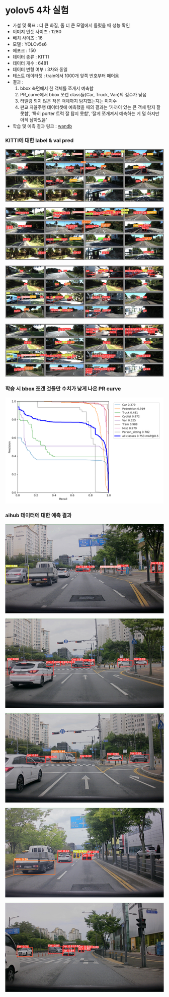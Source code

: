 # yolov5 4차 실험

- 가설 및 목표 : 더 큰 화질, 좀 더 큰 모델에서 돌렸을 때 성능 확인
- 이미지 인풋 사이즈 : 1280
- 배치 사이즈 : 16
- 모델 : YOLOv5s6
- 에포크 : 150
- 데이터 종류 : KITTI
- 데이터 개수 : 6481
- 데이터 변형 여부 : 3차와 동일
- 테스트 데이터셋 : train에서 1000개 앞쪽 번호부터 떼어옴
- 결과 : 
    1. bbox 측면에서 한 객체를 쪼개서 예측함
    2. PR_curve에서 bbox 쪼갠 class들(Car, Truck, Van)의 점수가 낮음
    3. 라벨링 되지 않은 작은 객체까지 탐지했는지는 미지수
    4. 판교 자율주행 데이터셋에 예측했을 때의 결과는 ‘가까이 있는 큰 객체 탐지 잘 못함’, ‘특히 porter 트럭 잘 탐지 못함’, ‘잘게 쪼개져서 예측하는 게 덜 하지만 아직 남아있음’
- 학습 및 예측 결과 링크 : [wandb](https://wandb.ai/yj_synstealer/YOLOv5/runs/1kjut4z2?workspace=user-synstealer)


### KITTI에 대한 label & val pred

![val_batch1_labels.jpg](./yolov5_4/val_batch1_labels.jpg)

![val_batch1_pred.jpg](./yolov5_4/val_batch1_pred.jpg)

![val_batch2_labels.jpg](./yolov5_4/val_batch2_labels.jpg)

![val_batch2_pred.jpg](./yolov5_4/val_batch2_pred.jpg)

### 학습 시 bbox 쪼갠 것들만 수치가 낮게 나온 PR curve

![PR_curve.png](./yolov5_4/PR_curve.png)

### aihub 데이터에 대한 예측 결과

![2_20200602_133422_000750.jpg](./yolov5_4/2_20200602_133422_000750.jpg)

![2_20200602_133422_000840.jpg](./yolov5_4/2_20200602_133422_000840.jpg)

![2_20200602_133422_000870.jpg](./yolov5_4/2_20200602_133422_000870.jpg)

![2_20200602_133422_000390.jpg](./yolov5_4/2_20200602_133422_000390.jpg)

![2_20200602_133422_000000.jpg](./yolov5_4/2_20200602_133422_000000.jpg)
